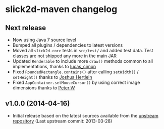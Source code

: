# slick2d-maven changelog

## Next release

* Now using Java 7 source level
* Bumped all plugins / dependencies to latest versions
* Moved all `slick2d-core` tests in `src/test/` and added test data. Test classes are not shipped any more in the main JAR
* Updated `Renderable` to include more `draw()` methods common to all implementations, thanks to [lucas_cimon](https://bitbucket.org/kevglass/slick/pull-request/15/making-renderable-class-more-polymorphic/diff)
* Fixed `RoundedRectangle.contains()` after calling `setWidth()` / `setHeight()` thanks to [Joshua Hertlein](https://bitbucket.org/kevglass/slick/issue/41/roundedrectangles-setwidth-and-setheight)
* Fixed `AppContainer.setMouseCursor()` by using correct image dimensions thanks to [Peter W](https://bitbucket.org/kevglass/slick/issue/40/using-wrong-variable)

## v1.0.0 (2014-04-16)

* Initial release based on the latest sources available from the [upstream repository](https://bitbucket.org/kevglass/slick/) (Last upstream commit: 2013-03-28)
